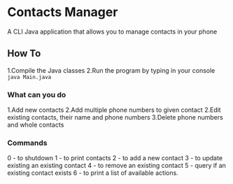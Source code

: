 # Contacts Manager

A CLI Java application that allows you to manage contacts in your phone

## How To

1.Compile the Java classes
2.Run the program by typing in your console ``java Main.java``

### What can you do
1.Add new contacts
2.Add multiple phone numbers to given contact
2.Edit existing contacts, their name and phone numbers
3.Delete phone numbers and whole contacts

### Commands
0  - to shutdown
1  - to print contacts
2  - to add a new contact
3  - to update existing an existing contact
4  - to remove an existing contact
5  - query if an existing contact exists
6  - to print a list of available actions.